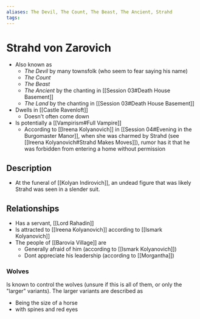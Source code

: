 ```yaml
---
aliases: The Devil, The Count, The Beast, The Ancient, Strahd
tags: 
---
```


# Strahd von Zarovich

- Also known as 
	- *The Devil* by many townsfolk (who seem to fear saying his name)
	- *The Count*
	- *The Beast* 
	- *The Ancient* by the chanting in [[Session 03#Death House Basement]]
	- *The Land* by the chanting in [[Session 03#Death House Basement]]
- Dwells in [[Castle Ravenloft]]
	- Doesn't often come down
- Is potentially a [[Vampirism#Full Vampire]]
	- According to [[Ireena Kolyanovich]] in [[Session 04#Evening in the Burgomaster Manor]], when she was charmed by Strahd (see [[Ireena Kolyanovich#Strahd Makes Moves]]), rumor has it that he was forbidden from entering a home without permission

## Description

- At the funeral of [[Kolyan Indirovich]], an undead figure that was likely Strahd was seen in a slender suit.

## Relationships

- Has a servant, [[Lord Rahadin]]
- Is attracted to [[Ireena Kolyanovich]] according to [[Ismark Kolyanovich]]
- The people of [[Barovia Village]] are 
	- Generally afraid of him (according to [[Ismark Kolyanovich]])
	- Dont appreciate his leadership (according to [[Morgantha]])


### Wolves

Is known to control the wolves (unsure if this is all of them, or only the "larger" variants).  The larger variants are described as
- Being the size of a horse 
- with spines and red eyes